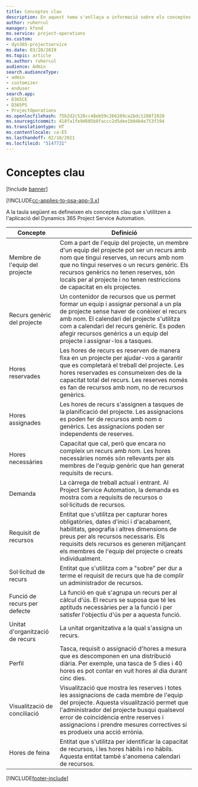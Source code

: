 ```yaml
---
title: Conceptes clau
description: En aquest tema s'enllaça a informació sobre els conceptes clau de l'administració de recursos al Project Service Automation.
author: ruhercul
manager: kfend
ms.service: project-operations
ms.custom:
- dyn365-projectservice
ms.date: 03/28/2019
ms.topic: article
ms.author: ruhercul
audience: Admin
search.audienceType:
- admin
- customizer
- enduser
search.app:
- D365CE
- D365PS
- ProjectOperations
ms.openlocfilehash: 75b2d2c520cc48eb59c266289ca2bdc1288f2920
ms.sourcegitcommit: 418fa1fe9d605b8faccc2d5dee1b04b4e753f194
ms.translationtype: HT
ms.contentlocale: ca-ES
ms.lasthandoff: 02/10/2021
ms.locfileid: "5147731"
---
```

# <a name="key-concepts"></a>Conceptes clau

[!include [banner](../includes/psa-now-project-operations.md)]

[!INCLUDE[cc-applies-to-psa-app-3.x](../includes/cc-applies-to-psa-app-3x.md)]

A la taula següent es defineixen els conceptes clau que s'utilitzen a l'aplicació del Dynamics 365 Project Service Automation.

| Concepte                    | Definició |
|----------------------------|------------|
| Membre de l'equip del projecte        | Com a part de l'equip del projecte, un membre d'un equip del projecte pot ser un recurs amb nom que tingui reserves, un recurs amb nom que no tingui reserves o un recurs genèric. Els recursos genèrics no tenen reserves, són locals per al projecte i no tenen restriccions de capacitat en els projectes. |
| Recurs genèric del projecte   | Un contenidor de recursos que us permet formar un equip i assignar personal a un pla de projecte sense haver de conèixer el recurs amb nom. El calendari del projecte s'utilitza com a calendari del recurs genèric. Es poden afegir recursos genèrics a un equip del projecte i assignar-los a tasques. |
| Hores reservades               | Les hores de recurs es reserven de manera fixa en un projecte per ajudar-vos a garantir que es completarà el treball del projecte. Les hores reservades es consumeixen des de la capacitat total del recurs. Les reserves només es fan de recursos amb nom, no de recursos genèrics. |
| Hores assignades             | Les hores de recurs s'assignen a tasques de la planificació del projecte. Les assignacions es poden fer de recursos amb nom o genèrics. Les assignacions poden ser independents de reserves. |
| Hores necessàries             | Capacitat que cal, però que encara no compleix un recurs amb nom. Les hores necessàries només són rellevants per als membres de l'equip genèric que han generat requisits de recurs. |
| Demanda                     | La càrrega de treball actual i entrant. Al Project Service Automation, la demanda es mostra com a requisits de recursos o sol·licituds de recursos. |
| Requisit de recursos       | Entitat que s'utilitza per capturar hores obligatòries, dates d'inici i d'acabament, habilitats, geografia i altres dimensions de preus per als recursos necessaris. Els requisits dels recursos es generen mitjançant els membres de l'equip del projecte o creats individualment. |
| Sol·licitud de recurs           | Entitat que s'utilitza com a "sobre" per dur a terme el requisit de recurs que ha de complir un administrador de recursos. |
| Funció de recurs per defecte      | La funció en què s'agrupa un recurs per al càlcul d'ús. El recurs se suposa que té les aptituds necessàries per a la funció i per satisfer l'objectiu d'ús per a aquesta funció. |
| Unitat d'organització de recurs | La unitat organitzativa a la qual s'assigna un recurs. |
| Perfil                    | Tasca, requisit o assignació d'hores a mesura que es descomponen en una distribució diària. Per exemple, una tasca de 5 dies i 40 hores es pot contar en vuit hores al dia durant cinc dies. |
| Visualització de conciliació        | Visualització que mostra les reserves i totes les assignacions de cada membre de l'equip del projecte. Aquesta visualització permet que l'administrador del projecte busqui qualsevol error de coincidència entre reserves i assignacions i prendre mesures correctives si es produeix una acció errònia. |
| Hores de feina                 | Entitat que s'utilitza per identificar la capacitat de recursos, i les hores hàbils i no hàbils. Aquesta entitat també s'anomena calendari de recursos. |


[!INCLUDE[footer-include](../includes/footer-banner.md)]